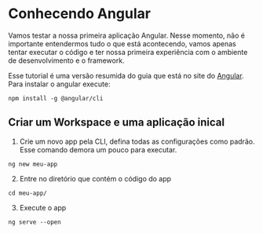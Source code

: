 # Conhecendo Angular

Vamos testar a nossa primeira aplicação Angular. Nesse momento, não é importante entendermos tudo o que está acontecendo, vamos apenas tentar executar o código e ter nossa primeira experiência com o ambiente de desenvolvimento e o framework. 

Esse tutorial é uma versão resumida do guia que está no site do [Angular](https://angular.io/guide/setup-local). Para instalar o angular execute: 

```console
npm install -g @angular/cli
```

## Criar um Workspace e uma aplicação inical

1. Crie um novo app pela CLI, defina todas as configurações como padrão. Esse comando demora um pouco para executar.

```console
ng new meu-app
```

2. Entre no diretório que contém o código do app
```console
cd meu-app/
```

3. Execute o app
```console
ng serve --open
```